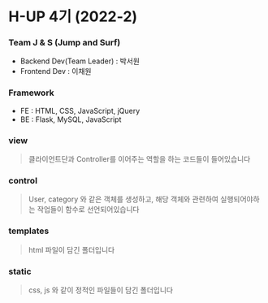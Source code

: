 # H-UP 4기 (2022-2)

### Team J & S (Jump and Surf)

- Backend Dev(Team Leader) : 박서원
- Frontend Dev : 이채원

### Framework

- FE : HTML, CSS, JavaScript, jQuery
- BE : Flask, MySQL, JavaScript

### view

> 클라이언트단과 Controller를 이어주는 역할을 하는 코드들이 들어있습니다

### control

> User, category 와 같은 객체를 생성하고, 해당 객체와 관련하여 실행되어야하는 작업들이 함수로 선언되어있습니다

### templates

> html 파일이 담긴 폴더입니다

### static

> css, js 와 같이 정적인 파일들이 담긴 폴더입니다
